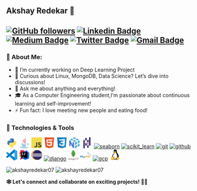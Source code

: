 ## Akshay Redekar 🥷

[![GitHub followers](https://img.shields.io/github/followers/Akshayredekar07?label=Follow&style=social)](https://github.com/Akshayredekar07/?tab=follow)
[![Linkedin Badge](https://img.shields.io/badge/-akshayredekar07-blue?style=flat-square&logo=Linkedin&logoColor=white&link=https://www.linkedin.com/in/akshayredekar07/)](https://www.linkedin.com/in/akshayredekar07/) 
[![Medium Badge](https://img.shields.io/badge/-@akshayredekar74-03a57a?style=flat-square&labelColor=000000&logo=Medium&link=https://medium.com/@akshayredekar74)](https://medium.com/@akshayredekar74)
[![Twitter Badge](https://img.shields.io/badge/-@akshayredekar07-1ca0f1?style=flat-square&labelColor=1ca0f1&logo=twitter&logoColor=white&link=https://twitter.com/akshayredekar07)](https://twitter.com/akshayredekar07) 
[![Gmail Badge](https://img.shields.io/badge/-akshayredekar04@gmail.com-c14438?style=flat-square&logo=Gmail&logoColor=white&link=mailto:akshayredekar04@gmail.com)](mailto:akshayredekar04@gmail.com)
---

### 💫 About Me: 
- 🌱 I’m currently working on Deep Learning Project
- 🌟 Curious about Linux, MongoDB, Data Science? Let’s dive into discussions!
- 💬 Ask me about anything and everything!
- 🎓 As a Computer Engineering student,I’m passionate about continuous learning and self-improvement!
- ⚡ Fun fact: I love meeting new people and eating food!

### 🔧 Technologies & Tools

<p align="left">
<a href="https://www.python.org" target="_blank" rel="noreferrer"><img src="https://raw.githubusercontent.com/devicons/devicon/master/icons/python/python-original.svg" alt="python" width="30" height="30"/></a>
<a href="https://www.java.com" target="_blank" rel="noreferrer"><img src="https://raw.githubusercontent.com/devicons/devicon/master/icons/java/java-original.svg" alt="java" width="30" height="30"/></a>
<a href="https://www.javascript.com" target="_blank" rel="noreferrer"><img src="https://raw.githubusercontent.com/devicons/devicon/master/icons/javascript/javascript-original.svg" alt="javascript" width="30" height="30"/></a>
<a href="https://www.w3.org/html/" target="_blank" rel="noreferrer"><img src="https://raw.githubusercontent.com/devicons/devicon/master/icons/html5/html5-original.svg" alt="html" width="30" height="30"/></a>
<a href="https://www.w3schools.com/css/" target="_blank" rel="noreferrer"><img src="https://raw.githubusercontent.com/devicons/devicon/master/icons/css3/css3-original.svg" alt="css" width="30" height="30"/></a>
<a href="https://numpy.org/" target="_blank" rel="noreferrer"><img src="https://raw.githubusercontent.com/devicons/devicon/master/icons/numpy/numpy-original.svg" alt="numpy" width="30" height="30"/></a>
<a href="https://pandas.pydata.org/" target="_blank" rel="noreferrer"><img src="https://raw.githubusercontent.com/devicons/devicon/2ae2a900d2f041da66e950e4d48052658d850630/icons/pandas/pandas-original.svg" alt="pandas" width="30" height="30"/></a>
<a href="https://seaborn.pydata.org/" target="_blank" rel="noreferrer"><img src="https://seaborn.pydata.org/_images/logo-mark-lightbg.svg" alt="seaborn" width="30" height="30"/></a>
<a href="https://scikit-learn.org/" target="_blank" rel="noreferrer"><img src="https://upload.wikimedia.org/wikipedia/commons/0/05/Scikit_learn_logo_small.svg" alt="scikit_learn" width="30" height="30"/></a>
<a href="https://git-scm.com/" target="_blank" rel="noreferrer"><img src="https://www.vectorlogo.zone/logos/git-scm/git-scm-icon.svg" alt="git" width="30" height="30"/></a>
<a href="https://github.com/" target="_blank" rel="noreferrer"><img src="https://github.githubassets.com/images/modules/logos_page/GitHub-Mark.png" alt="github" width="30" height="30"/></a>
<a href="https://code.visualstudio.com/" target="_blank" rel="noreferrer"><img src="https://raw.githubusercontent.com/devicons/devicon/master/icons/vscode/vscode-original.svg" alt="vscode" width="30" height="30"/></a>
<a href="https://www.jetbrains.com/idea/" target="_blank" rel="noreferrer"><img src="https://raw.githubusercontent.com/devicons/devicon/master/icons/intellij/intellij-original.svg" alt="intellij" width="30" height="30"/></a>
<a href="https://www.eclipse.org/" target="_blank" rel="noreferrer"><img src="https://raw.githubusercontent.com/devicons/devicon/master/icons/eclipse/eclipse-original.svg" alt="eclipse" width="30" height="30"/></a>
<a href="https://www.djangoproject.com/" target="_blank" rel="noreferrer"><img src="https://cdn.worldvectorlogo.com/logos/django.svg" alt="django" width="30" height="30"/></a>
<a href="https://www.mongodb.com/" target="_blank" rel="noreferrer"><img src="https://raw.githubusercontent.com/devicons/devicon/master/icons/mongodb/mongodb-original-wordmark.svg" alt="mongodb" width="30" height="30"/></a>
<a href="https://www.mysql.com/" target="_blank" rel="noreferrer"><img src="https://raw.githubusercontent.com/devicons/devicon/master/icons/mysql/mysql-original-wordmark.svg" alt="mysql" width="30" height="30"/></a>
<a href="https://cloud.google.com" target="_blank" rel="noreferrer"><img src="https://www.vectorlogo.zone/logos/google_cloud/google_cloud-icon.svg" alt="gcp" width="30" height="30"/></a>
<a href="https://www.linux.org/" target="_blank" rel="noreferrer"><img src="https://raw.githubusercontent.com/devicons/devicon/master/icons/linux/linux-original.svg" alt="linux" width="30" height="30"/></a>
</p>

<!-- Github stats -->
<p>
  <img src="https://github-readme-stats.vercel.app/api?username=akshayredekar07&show_icons=true&locale=en&theme=light" alt="akshayredekar07" width="390" height="150" />
  <img src="https://github-readme-streak-stats.herokuapp.com/?user=akshayredekar07&theme=light" alt="akshayredekar07" width="390" height="150" />
</p>


**🕸️ Let's connect and collaborate on exciting projects! 🚀💡**
